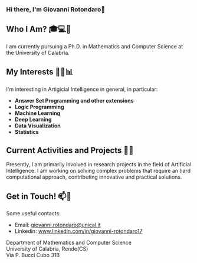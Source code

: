 ### Hi there, I'm Giovanni Rotondaro👋

## Who I Am? 🎓💻🔭

I am currently pursuing a Ph.D. in Mathematics and Computer Science at the University of Calabria.

## My Interests 🧠🌐📊
I'm interesting in Artigicial Intelligence in general, in particular:
- **Answer Set Programming and other extensions**
- **Logic Programming**
- **Machine Learning**
- **Deep Learning**
- **Data Visualization**
- **Statistics**

## Current Activities and Projects 🚀🔬
Presently, I am primarily involved in research projects in the field of Artificial Intelligence. I am working on solving complex problems that require an hard computational approach, contributing innovative and practical solutions.

## Get in Touch! 📫🤝
Some useful contacts:
- Email: giovanni.rotondaro@unical.it
- Linkedin: www.linkedin.com/in/giovanni-rotondaro17

Department of Mathematics and Computer Science  
University of Calabria, Rende(CS)  
Via P. Bucci Cubo 31B
